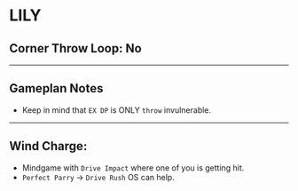 # LILY
## Corner Throw Loop: No
___
## Gameplan Notes
- Keep in mind that `EX DP` is ONLY `throw` invulnerable.
___
## Wind Charge:
- Mindgame with `Drive Impact` where one of you is getting hit.
- `Perfect Parry` -> `Drive Rush` OS can help.
